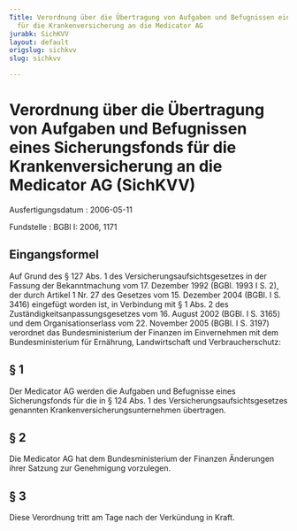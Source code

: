 ```yaml
---
Title: Verordnung über die Übertragung von Aufgaben und Befugnissen eines Sicherungsfonds
  für die Krankenversicherung an die Medicator AG
jurabk: SichKVV
layout: default
origslug: sichkvv
slug: sichkvv

---
```


# Verordnung über die Übertragung von Aufgaben und Befugnissen eines Sicherungsfonds für die Krankenversicherung an die Medicator AG (SichKVV)

Ausfertigungsdatum
:   2006-05-11

Fundstelle
:   BGBl I: 2006, 1171

## Eingangsformel

Auf Grund des § 127 Abs. 1 des Versicherungsaufsichtsgesetzes in der
Fassung der Bekanntmachung vom 17. Dezember 1992 (BGBl. 1993 I S. 2),
der durch Artikel 1 Nr. 27 des Gesetzes vom 15. Dezember 2004 (BGBl. I
S. 3416) eingefügt worden ist, in Verbindung mit § 1 Abs. 2 des
Zuständigkeitsanpassungsgesetzes vom 16. August 2002 (BGBl. I S. 3165)
und dem Organisationserlass vom 22. November 2005 (BGBl. I S. 3197)
verordnet das Bundesministerium der Finanzen im Einvernehmen mit dem
Bundesministerium für Ernährung, Landwirtschaft und Verbraucherschutz:

## § 1

Der Medicator AG werden die Aufgaben und Befugnisse eines
Sicherungsfonds für die in § 124 Abs. 1 des
Versicherungsaufsichtsgesetzes genannten
Krankenversicherungsunternehmen übertragen.

## § 2

Die Medicator AG hat dem Bundesministerium der Finanzen Änderungen
ihrer Satzung zur Genehmigung vorzulegen.

## § 3

Diese Verordnung tritt am Tage nach der Verkündung in Kraft.

